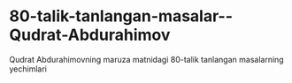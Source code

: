 # 80-talik-tanlangan-masalar--Qudrat-Abdurahimov
Qudrat Abdurahimovning maruza matnidagi 80-talik tanlangan masalarning yechimlari
